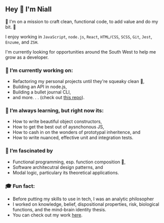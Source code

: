 ## Hey 👋 I'm Niall

🚀  I'm on a mission to craft clean, functional code, to add value and do my bit. 🚀  

I enjoy working in `JavaScript`, `node.js`, `React`, `HTML/CSS`, `SCSS`, `Git`, `Jest`, `Enzume`, and `ZSH`. 

I'm currently looking for opportunities around the South West to help me grow as a developer.

### 🔭 I’m currently working on:

- Refactoring my personal projects until they're squeaky clean 🧼,
- Building an API in node.js,
- Building a bullet journal CLI,
- and more. . .  (check out [this repo](https://github.com/users/niallpaterson/projects/5)).

### 🌱 I’m always learning, but right now its:

- How to write beautiful object constructors,
- How to get the best out of aysnchonous JS,
- How to cash in on the wonders of prototypal inheritence, and
- How to write nuanced, effective unit and integration tests.

### 🤯 I’m fascinated by

- Functional programming, esp. function composition 🥰,
- Software architecutral design patterns, and
- Modal logic, particulary its theoretical applications.

### 🎓 Fun fact:

- Before putting my skills to use in tech, I was an analytic philosopher
- I worked on knowledge, belief, dispositional properties, risk, biological functions, and the mind-brain identity thesis.
- You can check out my work [here](https://orcid.org/0000-0003-1178-0463).



